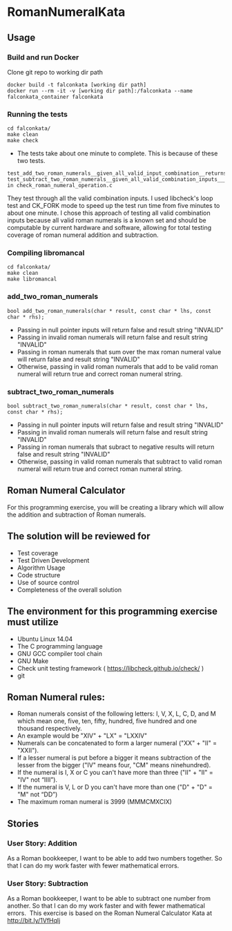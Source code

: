 # RomanNumeralKata

## Usage
### Build and run Docker
Clone git repo to working dir path
```
docker build -t falconkata [working dir path]
docker run --rm -it -v [working dir path]:/falconkata --name falconkata_container falconkata
```

### Running the tests
```
cd falconkata/
make clean
make check
```
- The tests take about one minute to complete.
This is because of these two tests.
```
test_add_two_roman_numerals__given_all_valid_input_combination__returns_correct_sum_with_success
test_subtract_two_roman_numerals__given_all_valid_combination_inputs___returns_correct_result_with_success
in check_roman_numeral_operation.c
```
They test through all the valid combination inputs. I used libcheck's loop test and CK_FORK mode to speed up the test run time from five minutes to about one minute.
I chose this approach of testing all valid combination inputs because all valid roman numerals is a known set and should be computable by current hardware and software, allowing for total testing coverage of roman numeral addition and subtraction.

### Compiling libromancal
```
cd falconkata/
make clean
make libromancal
```

### add_two_roman_numerals
```
bool add_two_roman_numerals(char * result, const char * lhs, const char * rhs);
```
- Passing in null pointer inputs will return false and result string "INVALID"
- Passing in invalid roman numerals will return false and result string "INVALID"
- Passing in roman numerals that sum over the max roman numeral value will return false and result string "INVALID"
- Otherwise, passing in valid roman numerals that add to be valid roman numeral will return true and correct roman numeral string.

### subtract_two_roman_numerals
```
bool subtract_two_roman_numerals(char * result, const char * lhs, const char * rhs);
```
- Passing in null pointer inputs will return false and result string "INVALID"
- Passing in invalid roman numerals will return false and result string "INVALID"
- Passing in roman numerals that subract to negative results will return false and result string "INVALID"
- Otherwise, passing in valid roman numerals that subtract to valid roman numeral will return true and correct roman numeral string.


## Roman Numeral Calculator
For this programming exercise, you will be creating a library which will allow the addition and subtraction of Roman numerals.

## The solution will be reviewed for
- Test coverage
- Test Driven Development
- Algorithm Usage
- Code structure
- Use of source control  
- Completeness of the overall solution

## The environment for this programming exercise  must  utilize
- Ubuntu Linux 14.04
- The C programming language
- GNU GCC compiler tool chain
- GNU Make
- Check unit testing framework ( https://libcheck.github.io/check/ )
- git

## Roman Numeral rules:
- Roman numerals consist of the following letters: I, V, X, L, C, D, and M which mean one, five, ten, fifty, hundred, five hundred and one thousand respectively.
- An example would be "XIV" + "LX" = "LXXIV"
- Numerals can be concatenated to form a larger numeral ("XX" + "II" = "XXII").
- If a lesser numeral is put before a bigger it means subtraction of the lesser from the bigger ("IV" means four, "CM" means ninehundred).
- If the numeral is I, X or C you can't have more than three ("II" + "II" = "IV" not “IIII”).
- If the numeral is V, L or D you can't have more than one ("D" + "D" = "M" not “DD”)
- The maximum roman numeral is 3999 (MMMCMXCIX)

## Stories
### User Story: Addition
As a Roman bookkeeper, I want to be able to add two numbers together. So that I can do my work faster with fewer mathematical errors.

### User Story: Subtraction
As a Roman bookkeeper, I want to be able to subtract one number from another. So that I can do my work faster and with fewer mathematical errors.
­­­­­­­­­­­­­­­­­­­­­­­­­­­­­­­­­­­
This exercise is based on the Roman Numeral Calculator Kata at  http://bit.ly/1VfHqlj
